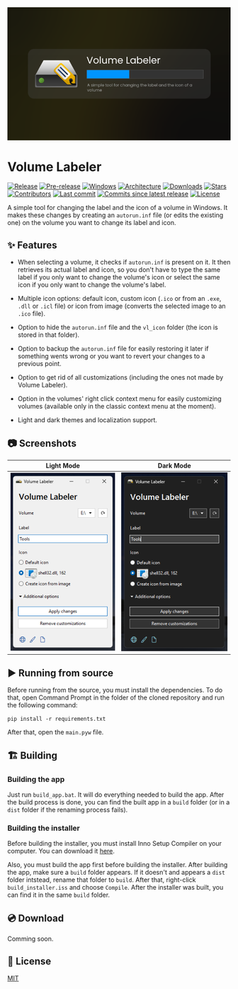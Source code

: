 <div align="center">
    <img src="assets/banner.png">
</div>

# Volume Labeler
[![Release](https://img.shields.io/github/v/release/Valer100/Volume-Labeler?label=stable)](https://github.com/Valer100/Volume-Labeler/releases/latest)
[![Pre-release](https://img.shields.io/github/v/release/Valer100/Volume-Labeler?include_prereleases&label=pre-release)](https://github.com/Valer100/Volume-Labeler/releases)
[![Windows](https://img.shields.io/badge/windows-10+-blue)]()
[![Architecture](https://img.shields.io/badge/architecture-x64-blue)]()
[![Downloads](https://img.shields.io/github/downloads/Valer100/Volume-Labeler/total)](https://github.com/Valer100/Volume-Labeler/releases)
[![Stars](https://img.shields.io/github/stars/Valer100/Volume-Labeler?style=flat&color=yellow)](https://github.com/Valer100/Volume-Labeler/stargazers)
[![Contributors](https://img.shields.io/github/contributors/Valer100/Volume-Labeler)](https://github.com/Valer100/Volume-Labeler/graphs/contributors)
[![Last commit](https://img.shields.io/github/last-commit/Valer100/Volume-Labeler)](https://github.com/Valer100/Volume-Labeler/commits/main)
[![Commits since latest release](https://img.shields.io/github/commits-since/Valer100/Volume-Labeler/latest)](https://github.com/Valer100/Volume-Labeler/commits/main)
[![License](https://img.shields.io/github/license/Valer100/Volume-Labeler)](https://github.com/Valer100/Volume-Labeler/blob/main/LICENSE)

A simple tool for changing the label and the icon of a volume in Windows. It makes these changes by creating an `autorun.inf` file (or edits the existing one) on the volume you want to change its label and icon. 

## ✨ Features
- When selecting a volume, it checks if `autorun.inf` is present on it. It then retrieves its actual label and icon, so you don't have to type the same label if you only want to change the volume's icon or select the same icon if you only want to change the volume's label.

- Multiple icon options: default icon, custom icon (`.ico` or from an `.exe`, `.dll` or `.icl` file) or icon from image (converts the selected image to an `.ico` file).

- Option to hide the `autorun.inf` file and the `vl_icon` folder (the icon is stored in that folder).

- Option to backup the `autorun.inf` file for easily restoring it later if something wents wrong or you want to revert your changes to a previous point.

- Option to get rid of all customizations (including the ones not made by Volume Labeler).

- Option in the volumes' right click context menu for easily customizing volumes (available only in the classic context menu at the moment). 

- Light and dark themes and localization support.

## 📷 Screenshots

| Light Mode | Dark Mode |
|:----------:|:---------:|
| ![Light mode](assets/screenshots/screenshot_light.png) | ![Dark mode](assets/screenshots/screenshot_dark.png) |

## ▶️ Running from source
Before running from the source, you must install the dependencies. To do that, open Command Prompt in the folder of the cloned repository and run the following command:

```
pip install -r requirements.txt
```

After that, open the `main.pyw` file.

## 🏗️ Building

### Building the app
Just run `build_app.bat`. It will do everything needed to build the app. After the build process is done, you can find the built app in a `build` folder (or in a `dist` folder if the renaming process fails).

### Building the installer
Before building the installer, you must install Inno Setup Compiler on your computer. You can download it [here](https://jrsoftware.org/isdl.php/).

Also, you must build the app first before building the installer. After building the app, make sure a `build` folder appears. If it doesn't and appears a `dist` folder intstead, rename that folder to `build`. After that, right-click `build_installer.iss` and choose `Compile`. After the installer was built, you can find it in the same `build` folder.

## 💿 Download
Comming soon.
<!-- Click [here](https://github.com/Valer100/Volume-Labeler/releases/latest) to download the latest version. You can download either the portable or the installer version.

> [!WARNING]
> At the moment, the binaries from Releases tab were built only for 64 bit Windows. They will not work on 32 bit Windows. -->

## 📜 License
[MIT](https://github.com/Valer100/Volume-Labeler/blob/main/LICENSE)
